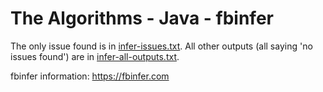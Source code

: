 # The Algorithms - Java - fbinfer
The only issue found is in [infer-issues.txt](https://github.com/daxborde/Java-infer/blob/master/infer-issues.txt).
All other outputs (all saying 'no issues found') are in [infer-all-outputs.txt](https://github.com/daxborde/Java-infer/blob/master/infer-all-outputs.txt).

fbinfer information: https://fbinfer.com
